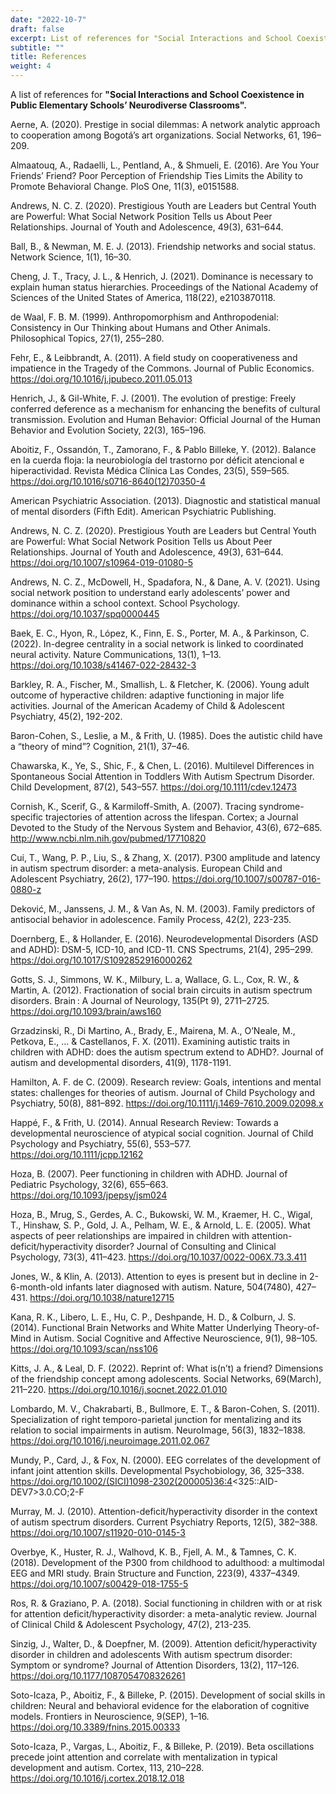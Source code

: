 ```yaml
---
date: "2022-10-7"
draft: false
excerpt: List of references for "Social Interactions and School Coexistence in Public Elementary Schools’ Neurodiverse Classrooms".
subtitle: ""
title: References
weight: 4
---
```


A list of references for **"Social Interactions and School Coexistence in Public Elementary Schools’ Neurodiverse Classrooms".**

Aerne, A. (2020). Prestige in social dilemmas: A network analytic approach to cooperation among Bogotá’s art organizations. Social Networks, 61, 196–209.

Almaatouq, A., Radaelli, L., Pentland, A., & Shmueli, E. (2016). Are You Your Friends’ Friend? Poor Perception of Friendship Ties Limits the Ability to Promote Behavioral Change. PloS One, 11(3), e0151588.

Andrews, N. C. Z. (2020). Prestigious Youth are Leaders but Central Youth are Powerful: What Social Network Position Tells us About Peer Relationships. Journal of Youth and Adolescence, 49(3), 631–644.

Ball, B., & Newman, M. E. J. (2013). Friendship networks and social status. Network Science, 1(1), 16–30.

Cheng, J. T., Tracy, J. L., & Henrich, J. (2021). Dominance is necessary to explain human status hierarchies. Proceedings of the National Academy of Sciences of the United States of America, 118(22), e2103870118.

de Waal, F. B. M. (1999). Anthropomorphism and Anthropodenial: Consistency in Our Thinking about Humans and Other Animals. Philosophical Topics, 27(1), 255–280.

Fehr, E., & Leibbrandt, A. (2011). A field study on cooperativeness and impatience in the Tragedy of the Commons. Journal of Public Economics. https://doi.org/10.1016/j.jpubeco.2011.05.013

Henrich, J., & Gil-White, F. J. (2001). The evolution of prestige: Freely conferred deference as a mechanism for enhancing the benefits of cultural transmission. Evolution and Human Behavior: Official Journal of the Human Behavior and Evolution Society, 22(3), 165–196.


Aboitiz, F., Ossandón, T., Zamorano, F., & Pablo Billeke, Y. (2012). Balance en la cuerda floja: la neurobiología del trastorno por déficit atencional e hiperactividad. Revista Médica Clínica Las Condes, 23(5), 559–565. https://doi.org/10.1016/s0716-8640(12)70350-4

American Psychiatric Association. (2013). Diagnostic and statistical manual of mental disorders (Fifth Edit). American Psychiatric Publishing.

Andrews, N. C. Z. (2020). Prestigious Youth are Leaders but Central Youth are Powerful: What Social Network Position Tells us About Peer Relationships. Journal of Youth and Adolescence, 49(3), 631–644. https://doi.org/10.1007/s10964-019-01080-5

Andrews, N. C. Z., McDowell, H., Spadafora, N., & Dane, A. V. (2021). Using social network position to understand early adolescents’ power and dominance within a school context. School Psychology. https://doi.org/10.1037/spq0000445

Baek, E. C., Hyon, R., López, K., Finn, E. S., Porter, M. A., & Parkinson, C. (2022). In-degree centrality in a social network is linked to coordinated neural activity. Nature Communications, 13(1), 1–13. https://doi.org/10.1038/s41467-022-28432-3

Barkley, R. A., Fischer, M., Smallish, L. & Fletcher, K. (2006). Young adult outcome of hyperactive children: adaptive functioning in major life activities. Journal of the American Academy of Child & Adolescent Psychiatry, 45(2), 192-202.

Baron-Cohen, S., Leslie,  a M., & Frith, U. (1985). Does the autistic child have a “theory of mind”? Cognition, 21(1), 37–46.

Chawarska, K., Ye, S., Shic, F., & Chen, L. (2016). Multilevel Differences in Spontaneous Social Attention in Toddlers With Autism Spectrum Disorder. Child Development, 87(2), 543–557. https://doi.org/10.1111/cdev.12473

Cornish, K., Scerif, G., & Karmiloff-Smith, A. (2007). Tracing syndrome-specific trajectories of attention across the lifespan. Cortex; a Journal Devoted to the Study of the Nervous System and Behavior, 43(6), 672–685. http://www.ncbi.nlm.nih.gov/pubmed/17710820

Cui, T., Wang, P. P., Liu, S., & Zhang, X. (2017). P300 amplitude and latency in autism spectrum disorder: a meta-analysis. European Child and Adolescent Psychiatry, 26(2), 177–190. https://doi.org/10.1007/s00787-016-0880-z

Deković, M., Janssens, J. M., & Van As, N. M. (2003). Family predictors of antisocial behavior in adolescence. Family Process, 42(2), 223-235.

Doernberg, E., & Hollander, E. (2016). Neurodevelopmental Disorders (ASD and ADHD): DSM-5, ICD-10, and ICD-11. CNS Spectrums, 21(4), 295–299. https://doi.org/10.1017/S1092852916000262

Gotts, S. J., Simmons, W. K., Milbury, L. a, Wallace, G. L., Cox, R. W., & Martin, A. (2012). Fractionation of social brain circuits in autism spectrum disorders. Brain : A Journal of Neurology, 135(Pt 9), 2711–2725. https://doi.org/10.1093/brain/aws160

Grzadzinski, R., Di Martino, A., Brady, E., Mairena, M. A., O’Neale, M., Petkova, E., ... & Castellanos, F. X. (2011). Examining autistic traits in children with ADHD: does the autism spectrum extend to ADHD?. Journal of autism and developmental disorders, 41(9), 1178-1191.

Hamilton, A. F. de C. (2009). Research review: Goals, intentions and mental states: challenges for theories of autism. Journal of Child Psychology and Psychiatry, 50(8), 881–892. https://doi.org/10.1111/j.1469-7610.2009.02098.x

Happé, F., & Frith, U. (2014). Annual Research Review: Towards a developmental neuroscience of atypical social cognition. Journal of Child Psychology and Psychiatry, 55(6), 553–577. https://doi.org/10.1111/jcpp.12162

Hoza, B. (2007). Peer functioning in children with ADHD. Journal of Pediatric Psychology, 32(6), 655–663. https://doi.org/10.1093/jpepsy/jsm024

Hoza, B., Mrug, S., Gerdes, A. C., Bukowski, W. M., Kraemer, H. C., Wigal, T., Hinshaw, S. P., Gold, J. A., Pelham, W. E., & Arnold, L. E. (2005). What aspects of peer relationships are impaired in children with attention-deficit/hyperactivity disorder? Journal of Consulting and Clinical Psychology, 73(3), 411–423. https://doi.org/10.1037/0022-006X.73.3.411

Jones, W., & Klin, A. (2013). Attention to eyes is present but in decline in 2-6-month-old infants later diagnosed with autism. Nature, 504(7480), 427–431. https://doi.org/10.1038/nature12715

Kana, R. K., Libero, L. E., Hu, C. P., Deshpande, H. D., & Colburn, J. S. (2014). Functional Brain Networks and White Matter Underlying Theory-of-Mind in Autism. Social Cognitive and Affective Neuroscience, 9(1), 98–105. https://doi.org/10.1093/scan/nss106

Kitts, J. A., & Leal, D. F. (2022). Reprint of: What is(n’t) a friend? Dimensions of the friendship concept among adolescents. Social Networks, 69(March), 211–220. https://doi.org/10.1016/j.socnet.2022.01.010

Lombardo, M. V., Chakrabarti, B., Bullmore, E. T., & Baron-Cohen, S. (2011). Specialization of right temporo-parietal junction for mentalizing and its relation to social impairments in autism. NeuroImage, 56(3), 1832–1838. https://doi.org/10.1016/j.neuroimage.2011.02.067

Mundy, P., Card, J., & Fox, N. (2000). EEG correlates of the development of infant joint attention skills. Developmental Psychobiology, 36, 325–338. https://doi.org/10.1002/(SICI)1098-2302(200005)36:4<325::AID-DEV7>3.0.CO;2-F

Murray, M. J. (2010). Attention-deficit/hyperactivity disorder in the context of autism spectrum disorders. Current Psychiatry Reports, 12(5), 382–388. https://doi.org/10.1007/s11920-010-0145-3

Overbye, K., Huster, R. J., Walhovd, K. B., Fjell, A. M., & Tamnes, C. K. (2018). Development of the P300 from childhood to adulthood: a multimodal EEG and MRI study. Brain Structure and Function, 223(9), 4337–4349. https://doi.org/10.1007/s00429-018-1755-5

Ros, R. & Graziano, P. A. (2018). Social functioning in children with or at risk for attention deficit/hyperactivity disorder: a meta-analytic review. Journal of Clinical Child & Adolescent Psychology, 47(2), 213-235.

Sinzig, J., Walter, D., & Doepfner, M. (2009). Attention deficit/hyperactivity disorder in children and adolescents With autism spectrum disorder: Symptom or syndrome? Journal of Attention Disorders, 13(2), 117–126. https://doi.org/10.1177/1087054708326261

Soto-Icaza, P., Aboitiz, F., & Billeke, P. (2015). Development of social skills in children: Neural and behavioral evidence for the elaboration of cognitive models. Frontiers in Neuroscience, 9(SEP), 1–16. https://doi.org/10.3389/fnins.2015.00333

Soto-Icaza, P., Vargas, L., Aboitiz, F., & Billeke, P. (2019). Beta oscillations precede joint attention and correlate with mentalization in typical development and autism. Cortex, 113, 210–228. https://doi.org/10.1016/j.cortex.2018.12.018

